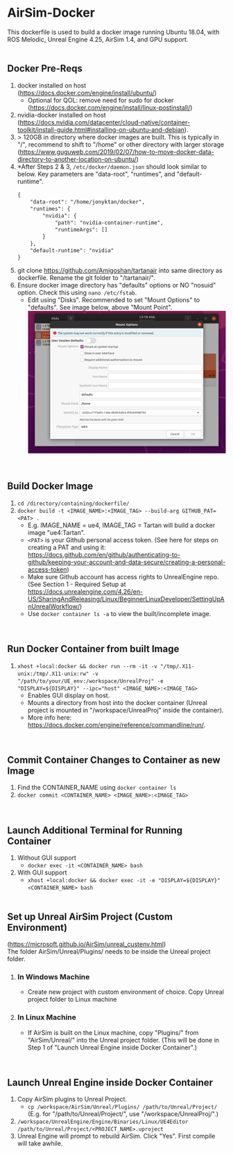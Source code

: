 # AirSim-Docker
This dockerfile is used to build a docker image running Ubuntu 18.04, with ROS Melodic, Unreal Engine 4.25, AirSim 1.4, and GPU support.  
<br>


## Docker Pre-Reqs
1. docker installed on host (https://docs.docker.com/engine/install/ubuntu/)
    - Optional for QOL: remove need for sudo for docker (https://docs.docker.com/engine/install/linux-postinstall/)
1. nvidia-docker installed on host (https://docs.nvidia.com/datacenter/cloud-native/container-toolkit/install-guide.html#installing-on-ubuntu-and-debian). 
1. \> 120GB in directory where docker images are built. This is typically in "/", recommend to shift to "/home" or other directory with larger storage (https://www.guguweb.com/2019/02/07/how-to-move-docker-data-directory-to-another-location-on-ubuntu/)
1. *After Steps 2 & 3, `/etc/docker/daemon.json` should look similar to below. Key parameters are "data-root", "runtimes", and "default-runtime".
    ```
    {
        "data-root": "/home/jonyktan/docker",
        "runtimes": {
            "nvidia": {
                "path": "nvidia-container-runtime",
                "runtimeArgs": []
            }
        },
        "default-runtime": "nvidia"
    }
    ```
1. git clone https://github.com/Amigoshan/tartanair into same directory as dockerfile. Rename the git folder to "/tartanair/".
1. Ensure docker image directory has "defaults" options or NO "nosuid" option. Check this using `nano /etc/fstab`.
    - Edit using "Disks". Recommended to set "Mount Options" to "defaults". See image below, above "Mount Point".
    ![](./images/mount_options.png)  
<br>


## Build Docker Image
1. `cd /directory/containing/dockerfile/`
1. `docker build -t <IMAGE_NAME>:<IMAGE_TAG> --build-arg GITHUB_PAT=<PAT> .`
    - E.g. IMAGE_NAME = ue4, IMAGE_TAG = Tartan will build a docker image "ue4:Tartan".
    - `<PAT>` is your Github personal access token. (See here for steps on creating a PAT and using it: https://docs.github.com/en/github/authenticating-to-github/keeping-your-account-and-data-secure/creating-a-personal-access-token)
    - Make sure Github account has access rights to UnrealEngine repo. (See Section 1 - Required Setup at https://docs.unrealengine.com/4.26/en-US/SharingAndReleasing/Linux/BeginnerLinuxDeveloper/SettingUpAnUnrealWorkflow/)
    - Use `docker container ls -a` to view the built/incomplete image.  
<br>


## Run Docker Container from built Image
1. ```xhost +local:docker && docker run --rm -it -v "/tmp/.X11-unix:/tmp/.X11-unix:rw" -v "/path/to/your/UE_env:/workspace/UnrealProj" -e "DISPLAY=${DISPLAY}" --ipc="host" <IMAGE_NAME>:<IMAGE_TAG>```
    - Enables GUI display on host.
    - Mounts a directory from host into the docker container (Unreal project is mounted in "/workspace/UnrealProj" inside the container).
    - More info here: https://docs.docker.com/engine/reference/commandline/run/.  
<br>


## Commit Container Changes to Container as new Image
1. Find the CONTAINER_NAME using `docker container ls`
1. `docker commit <CONTAINER_NAME> <IMAGE_NAME>:<IMAGE_TAG>`  
<br>


## Launch Additional Terminal for Running Container
1. Without GUI support
    - `docker exec -it <CONTAINER_NAME> bash`
1. With GUI support
    - `xhost +local:docker && docker exec -it -e "DISPLAY=${DISPLAY}" <CONTAINER_NAME> bash`  
    <br>


## Set up Unreal AirSim Project (Custom Environment)
(https://microsoft.github.io/AirSim/unreal_custenv.html)  
The folder AirSim/Unreal/Plugins/ needs to be inside the Unreal project folder.
1. ### In Windows Machine
    - Create new project with custom environment of choice. Copy Unreal project folder to Linux machine

1. ### In Linux Machine
    - If AirSim is built on the Linux machine, copy "Plugins/" from "AirSim/Unreal/" into the Unreal project folder. (This will be done in Step 1 of "Launch Unreal Engine inside Docker Container".)  
<br>


## Launch Unreal Engine inside Docker Container
1. Copy AirSim plugins to Unreal Project.
    - `cp /workspace/AirSim/Unreal/Plugins/ /path/to/Unreal/Project/` <br>
    (E.g. for "/path/to/Unreal/Project/", use "/workspace/UnrealProj/".)
1. `/workspace/UnrealEngine/Engine/Binaries/Linux/UE4Editor /path/to/Unreal/Project/<PROJECT_NAME>.uproject`
1. Unreal Engine will prompt to rebuild AirSim. Click "Yes". First compile will take awhile.
